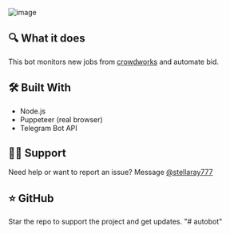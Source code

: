 ![image](https://github.com/user-attachments/assets/41f9bcf9-71da-4871-ba7f-6e6c9b597d05)

## 🔍 What it does

This bot monitors new jobs from [crowdworks](https://crowdworks.jp) and automate bid.

## 🛠️ Built With

* Node.js
* Puppeteer (real browser)
* Telegram Bot API

## 🧑‍💻 Support

Need help or want to report an issue?
Message [@stellaray777](https://t.me/stellaray777)

## ⭐ GitHub

Star the repo to support the project and get updates.
"# autobot" 
